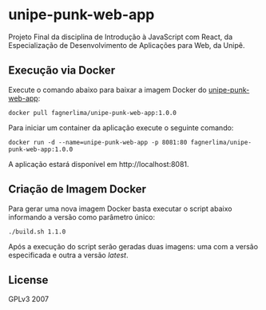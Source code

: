 # unipe-punk-web-app

Projeto Final da disciplina de Introdução à JavaScript com React, da Especialização de Desenvolvimento de Aplicações para Web, da Unipê.

## Execução via Docker

Execute o comando abaixo para baixar a imagem Docker do [unipe-punk-web-app](https://hub.docker.com/repository/docker/fagnerlima/unipe-punk-web-app):

```
docker pull fagnerlima/unipe-punk-web-app:1.0.0
```

Para iniciar um container da aplicação execute o seguinte comando:

```
docker run -d --name=unipe-punk-web-app -p 8081:80 fagnerlima/unipe-punk-web-app:1.0.0
```

A aplicação estará disponível em http://localhost:8081.

## Criação de Imagem Docker

Para gerar uma nova imagem Docker basta executar o script abaixo informando a versão como parâmetro único:

```
./build.sh 1.1.0
```

Após a execução do script serão geradas duas imagens: uma com a versão especificada e outra a versão *latest*.

## License

GPLv3 2007
